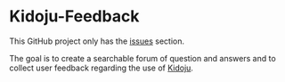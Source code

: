 # Kidoju-Feedback

This GitHub project only has the [issues](https://github.com/kidoju/Kidoju-Feedback/issues) section.

The goal is to create a searchable forum of question and answers and to collect user feedback regarding the use of [Kidoju](https://www.kidoju.com).
